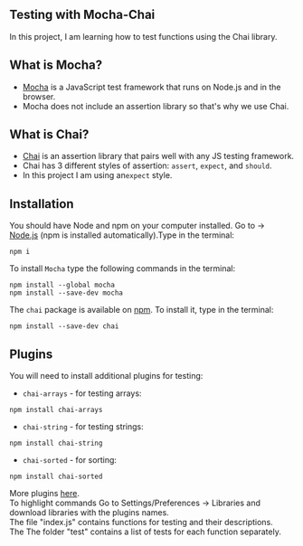 ## Testing with Mocha-Chai
In this project, I am learning how to test functions using the Chai library.

## What is Mocha?
  - [Mocha](https://mochajs.org/) is a JavaScript test framework that runs on Node.js and in the browser.
  - Mocha does not include an assertion library so that's why we use Chai.

## What is Chai?
  - [Chai](http://chaijs.com/) is an assertion library that pairs well with any JS testing framework.
  - Chai has 3 different styles of assertion: `assert`, `expect`, and `should`.
  - In this project I am using an`expect` style.

## Installation
You should have Node and npm on your computer installed.
 Go to -> [Node.js](https://nodejs.org/en/) (npm is installed automatically).Type in the terminal:
 ```
 npm i 
 ```
 To install `Mocha` type the following commands in the terminal:
 ```
 npm install --global mocha
 npm install --save-dev mocha
```
The `chai` package is available on [npm](https://www.npmjs.com/). To install it, type in the terminal:

    npm install --save-dev chai
     
## Plugins
You will need to install additional plugins for testing:
* `chai-arrays` - for testing arrays:

 ```
npm install chai-arrays
 ```
 
* `chai-string` - for testing strings:
 ```
npm install chai-string
 ```
* `chai-sorted` - for sorting:
```
npm install chai-sorted
```
More plugins [here](https://www.chaijs.com/plugins/).  
To highlight commands Go to Settings/Preferences -> Libraries and download libraries with the plugins names.  
The file "index.js" contains functions for testing and their descriptions.  
The The folder "test" contains a list of tests for each function separately.

    
    




